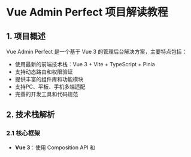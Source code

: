 # Vue Admin Perfect 项目解读教程

## 1. 项目概述
Vue Admin Perfect 是一个基于 Vue 3 的管理后台解决方案，主要特点包括：
- 使用最新的前端技术栈：Vue 3 + Vite + TypeScript + Pinia
- 支持动态路由和权限验证
- 提供丰富的组件库和功能模块
- 支持PC、平板、手机多端适配
- 完善的开发工具和代码规范

## 2. 技术栈解析
### 2.1 核心框架
- **Vue 3**：使用 Composition API 和 <script setup> 语法
- **Vite**：快速的开发服务器和构建工具
- **TypeScript**：提供类型检查和更好的代码维护性

### 2.2 状态管理
- **Pinia**：轻量级的状态管理库，替代 Vuex
- 主要特点：
  - 更简单的 API
  - 更好的 TypeScript 支持
  - 模块化设计

### 2.3 UI 组件库
- **Element Plus**：基于 Vue 3 的 UI 组件库
- 主要组件：
  - 表单
  - 表格
  - 对话框
  - 通知
  - 导航菜单

## 3. 项目结构
```
vue-admin-perfect
├─ public                 # 静态资源文件
├─ src
│  ├─ api                 # API 接口管理
│  ├─ assets              # 静态资源文件
│  ├─ components          # 全局组件
│  ├─ config              # 全局配置项
│  ├─ hooks               # 常用 Hooks
│  ├─ layout              # 框架布局
│  ├─ routers             # 路由管理
│  ├─ store               # Pinia store
│  ├─ styles              # 全局样式
│  ├─ utils               # 工具库
│  ├─ views               # 项目所有页面
│  ├─ App.vue             # 入口页面
│  └─ main.ts             # 入口文件
```

## 4. 核心功能实现
### 4.1 路由设计
#### 4.1.1 路由结构
- 采用模块化设计，将不同功能模块的路由拆分到单独的模块文件中
- 主要路由模块：
  - 表格模块
  - 数据大屏模块
  - Excel处理模块
  - 嵌套路由模块
  - 系统管理模块
  - ECharts图表模块
  - 聊天模块
  - 其他功能模块
  - 外部链接模块
  - 表单模块
  - 功能页面模块

#### 4.1.2 路由类型
- 常量路由（constantRoutes）：
  - 404页面
  - 403页面
  - 登录页面
  - 首页布局
- 异步路由（asyncRoutes）：
  - 动态加载的功能模块路由
- 未找到路由（notFoundRouter）：
  - 处理未匹配路由的情况

#### 4.1.3 路由元信息
- title：路由标题
- icon：菜单图标
- affix：是否固定在标签栏
- breadcrumb：是否显示在面包屑导航
- activeMenu：设置高亮菜单
- role：权限角色
- keepAlive：是否缓存组件

#### 4.1.4 路由实现
- 使用 createWebHashHistory 实现 hash 模式路由
- 支持路由懒加载
- 通过路由守卫实现权限验证

### 4.2 数据可视化
- 使用 ECharts 实现各种图表
- 支持地图可视化
- 可自定义图表样式

### 4.3 Excel 处理
- 使用 ExcelJS 实现 Excel 导出
- 支持自定义样式
- 支持多表头导出

## 5. 开发流程
### 5.1 环境准备
1. 安装 Node.js (版本 16 以上)
2. 安装依赖：
   ```bash
   npm install
   ```

### 5.2 开发命令
- 启动开发服务器：
  ```bash
  npm run dev
  ```
- 代码格式化：
  ```bash
  npm run lint:prettier
  ```
- 代码检查：
  ```bash
  npm run lint
  ```

### 5.3 构建部署
- 生产环境构建：
  ```bash
  npm run build
  ```
- 预览构建结果：
  ```bash
  npm run preview
  ```

## 6. 学习建议
### 6.1 学习顺序
1. 基础准备阶段：
   - 掌握 Vue 3 核心概念（组合式 API、响应式系统等）
   - 学习 TypeScript 基础语法
   - 了解 Vite 构建工具的基本使用
   - 熟悉 Element Plus 组件库

2. 项目核心功能学习：
   - 路由系统（模块化路由、权限控制）
   - 状态管理（Pinia 使用）
   - 布局系统（多种布局实现）
   - 权限管理（路由守卫、角色控制）

3. 功能模块学习：
   - 表格功能（分页、筛选、导出等）
   - 表单功能（表单验证、动态表单）
   - 图表功能（ECharts 集成）
   - 数据大屏（全屏展示、自适应布局）

4. 高级功能学习：
   - 性能优化（路由懒加载、组件缓存）
   - 错误处理（全局错误捕获）
   - 工具函数（常用工具方法实现）
   - 主题切换（动态主题实现）

5. 项目扩展：
   - 添加新功能模块
   - 自定义组件开发
   - 集成第三方库
   - 项目部署与优化

### 6.2 学习资源
- Vue 3 官方文档
- TypeScript 官方文档
- Element Plus 官方文档
- Vite 官方文档